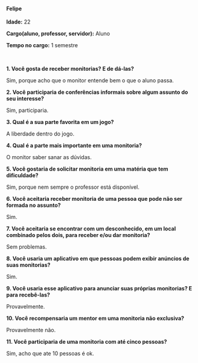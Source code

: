 #### Felipe

**Idade:** 22

**Cargo(aluno, professor, servidor):** Aluno

**Tempo no cargo:** 1 semestre


&nbsp;

**1. Você gosta de receber monitorias? E de dá-las?**

Sim, porque acho que o monitor entende bem o que o aluno passa.

**2. Você participaria de conferências informais sobre algum assunto do seu interesse?**

Sim, participaria.

**3. Qual é a sua parte favorita em um jogo?**

A liberdade dentro do jogo.

**4. Qual é a parte mais importante em uma monitoria?**

O monitor saber sanar as dúvidas.

**5. Você gostaria de solicitar monitoria em uma matéria que tem dificuldade?**

Sim, porque nem sempre o professor está disponível.

**6. Você aceitaria receber monitoria de uma pessoa que pode não ser formada no assunto?**

Sim.

**7. Você aceitaria se encontrar com um desconhecido, em um local combinado pelos dois, para receber e/ou dar monitoria?**

Sem problemas.

**8. Você usaria um aplicativo em que pessoas podem exibir anúncios de suas monitorias?**

Sim.

**9. Você usaria esse aplicativo para anunciar suas próprias monitorias? E para recebê-las?**

Provavelmente.

**10. Você recompensaria um mentor em uma monitoria não exclusiva?**

Provavelmente não.

**11. Você participaria de uma monitoria com até cinco pessoas?**

Sim, acho que ate 10 pessoas é ok.
